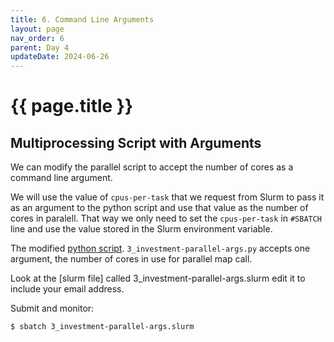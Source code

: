```yaml
---
title: 6. Command Line Arguments 
layout: page
nav_order: 6
parent: Day 4
updateDate: 2024-06-26
---
```


# {{ page.title }}

## Multiprocessing Script with Arguments
We can modify the parallel script to accept the number of cores as a command line argument.

We will use the value of `cpus-per-task` that we request from Slurm to pass it as an argument to the python script and use that value as the number of cores in paralell. That way we only need to set the `cpus-per-task` in `#SBATCH` line and use the value stored in the Slurm environment variable.

The modified [python script](https://github.com/gsbdarc/rf_bootcamp_2024/blob/main/examples/python_examples/3_investment-parallel-args.py). `3_investment-parallel-args.py` accepts one argument, the number of cores in use for parallel map call. 

Look at the [slurm file] called 3_investment-parallel-args.slurm edit it to include your email address.

Submit and monitor:
```bash
$ sbatch 3_investment-parallel-args.slurm 
```
